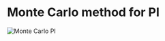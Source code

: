 # Monte Carlo method for PI

![Monte Carlo PI](https://upload.wikimedia.org/wikipedia/commons/thumb/e/e5/Estimacion_de_Pi_por_Montercarlo.gif/296px-Estimacion_de_Pi_por_Montercarlo.gif)